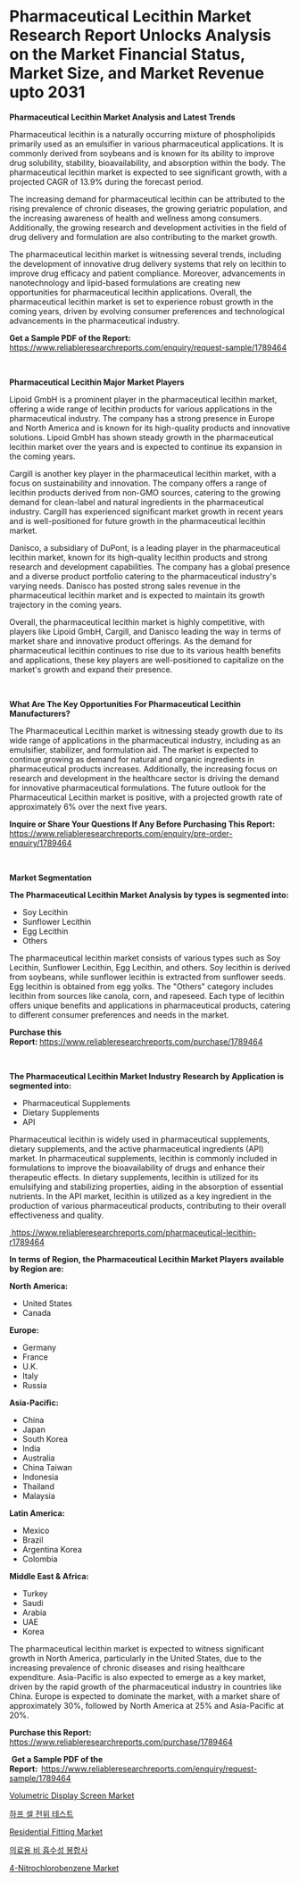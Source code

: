 <p><h1>Pharmaceutical Lecithin Market Research Report Unlocks Analysis on the Market Financial Status, Market Size, and Market Revenue upto 2031</h1></p><p><strong>Pharmaceutical Lecithin Market Analysis and Latest Trends</strong></p>
<p><p>Pharmaceutical lecithin is a naturally occurring mixture of phospholipids primarily used as an emulsifier in various pharmaceutical applications. It is commonly derived from soybeans and is known for its ability to improve drug solubility, stability, bioavailability, and absorption within the body. The pharmaceutical lecithin market is expected to see significant growth, with a projected CAGR of 13.9% during the forecast period.</p><p>The increasing demand for pharmaceutical lecithin can be attributed to the rising prevalence of chronic diseases, the growing geriatric population, and the increasing awareness of health and wellness among consumers. Additionally, the growing research and development activities in the field of drug delivery and formulation are also contributing to the market growth.</p><p>The pharmaceutical lecithin market is witnessing several trends, including the development of innovative drug delivery systems that rely on lecithin to improve drug efficacy and patient compliance. Moreover, advancements in nanotechnology and lipid-based formulations are creating new opportunities for pharmaceutical lecithin applications. Overall, the pharmaceutical lecithin market is set to experience robust growth in the coming years, driven by evolving consumer preferences and technological advancements in the pharmaceutical industry.</p></p>
<p><strong>Get a Sample PDF of the Report:&nbsp;</strong> <a href="https://www.reliableresearchreports.com/enquiry/request-sample/1789464">https://www.reliableresearchreports.com/enquiry/request-sample/1789464</a></p>
<p>&nbsp;</p>
<p><strong>Pharmaceutical Lecithin Major Market Players</strong></p>
<p><p>Lipoid GmbH is a prominent player in the pharmaceutical lecithin market, offering a wide range of lecithin products for various applications in the pharmaceutical industry. The company has a strong presence in Europe and North America and is known for its high-quality products and innovative solutions. Lipoid GmbH has shown steady growth in the pharmaceutical lecithin market over the years and is expected to continue its expansion in the coming years.</p><p>Cargill is another key player in the pharmaceutical lecithin market, with a focus on sustainability and innovation. The company offers a range of lecithin products derived from non-GMO sources, catering to the growing demand for clean-label and natural ingredients in the pharmaceutical industry. Cargill has experienced significant market growth in recent years and is well-positioned for future growth in the pharmaceutical lecithin market.</p><p>Danisco, a subsidiary of DuPont, is a leading player in the pharmaceutical lecithin market, known for its high-quality lecithin products and strong research and development capabilities. The company has a global presence and a diverse product portfolio catering to the pharmaceutical industry's varying needs. Danisco has posted strong sales revenue in the pharmaceutical lecithin market and is expected to maintain its growth trajectory in the coming years.</p><p>Overall, the pharmaceutical lecithin market is highly competitive, with players like Lipoid GmbH, Cargill, and Danisco leading the way in terms of market share and innovative product offerings. As the demand for pharmaceutical lecithin continues to rise due to its various health benefits and applications, these key players are well-positioned to capitalize on the market's growth and expand their presence.</p></p>
<p>&nbsp;</p>
<p><strong>What Are The Key Opportunities For Pharmaceutical Lecithin Manufacturers?</strong></p>
<p><p>The Pharmaceutical Lecithin market is witnessing steady growth due to its wide range of applications in the pharmaceutical industry, including as an emulsifier, stabilizer, and formulation aid. The market is expected to continue growing as demand for natural and organic ingredients in pharmaceutical products increases. Additionally, the increasing focus on research and development in the healthcare sector is driving the demand for innovative pharmaceutical formulations. The future outlook for the Pharmaceutical Lecithin market is positive, with a projected growth rate of approximately 6% over the next five years.</p></p>
<p><strong>Inquire or Share Your Questions If Any Before Purchasing This Report:</strong> <a href="https://www.reliableresearchreports.com/enquiry/pre-order-enquiry/1789464">https://www.reliableresearchreports.com/enquiry/pre-order-enquiry/1789464</a></p>
<p>&nbsp;</p>
<p><strong>Market Segmentation</strong></p>
<p><strong>The Pharmaceutical Lecithin Market Analysis by types is segmented into:</strong></p>
<p><ul><li>Soy Lecithin</li><li>Sunflower Lecithin</li><li>Egg Lecithin</li><li>Others</li></ul></p>
<p><p>The pharmaceutical lecithin market consists of various types such as Soy Lecithin, Sunflower Lecithin, Egg Lecithin, and others. Soy lecithin is derived from soybeans, while sunflower lecithin is extracted from sunflower seeds. Egg lecithin is obtained from egg yolks. The "Others" category includes lecithin from sources like canola, corn, and rapeseed. Each type of lecithin offers unique benefits and applications in pharmaceutical products, catering to different consumer preferences and needs in the market.</p></p>
<p><strong>Purchase this Report:&nbsp;</strong><a href="https://www.reliableresearchreports.com/purchase/1789464">https://www.reliableresearchreports.com/purchase/1789464</a></p>
<p>&nbsp;</p>
<p><strong>The Pharmaceutical Lecithin Market Industry Research by Application is segmented into:</strong></p>
<p><ul><li>Pharmaceutical Supplements</li><li>Dietary Supplements</li><li>API</li></ul></p>
<p><p>Pharmaceutical lecithin is widely used in pharmaceutical supplements, dietary supplements, and the active pharmaceutical ingredients (API) market. In pharmaceutical supplements, lecithin is commonly included in formulations to improve the bioavailability of drugs and enhance their therapeutic effects. In dietary supplements, lecithin is utilized for its emulsifying and stabilizing properties, aiding in the absorption of essential nutrients. In the API market, lecithin is utilized as a key ingredient in the production of various pharmaceutical products, contributing to their overall effectiveness and quality.</p></p>
<p><a href="https://www.reliableresearchreports.com/pharmaceutical-lecithin-r1789464">&nbsp;https://www.reliableresearchreports.com/pharmaceutical-lecithin-r1789464</a></p>
<p><strong>In terms of Region, the Pharmaceutical Lecithin Market Players available by Region are:</strong></p>
<p>
    <p> <strong> North America: </strong>
        <ul>
            <li>United States</li>
            <li>Canada</li>
        </ul>
        </p> 
    <p> <strong> Europe: </strong>
        <ul>
            <li>Germany</li>
            <li>France</li>
            <li>U.K.</li>
            <li>Italy</li>
            <li>Russia</li>
        </ul>
        </p> 
    <p> <strong> Asia-Pacific: </strong>
        <ul>
            <li>China</li>
            <li>Japan</li>
            <li>South Korea</li>
            <li>India</li>
            <li>Australia</li>
            <li>China Taiwan</li>
            <li>Indonesia</li>
            <li>Thailand</li>
            <li>Malaysia</li>
        </ul>
        </p> 
    <p> <strong> Latin America: </strong>
        <ul>
            <li>Mexico</li>
            <li>Brazil</li>
            <li>Argentina Korea</li>
            <li>Colombia</li>
        </ul>
        </p> 
    <p> <strong> Middle East & Africa: </strong>
        <ul>
            <li>Turkey</li>
            <li>Saudi</li>
            <li>Arabia</li>
            <li>UAE</li>
            <li>Korea</li>
        </ul>
    </p>
    </p>
<p><p>The pharmaceutical lecithin market is expected to witness significant growth in North America, particularly in the United States, due to the increasing prevalence of chronic diseases and rising healthcare expenditure. Asia-Pacific is also expected to emerge as a key market, driven by the rapid growth of the pharmaceutical industry in countries like China. Europe is expected to dominate the market, with a market share of approximately 30%, followed by North America at 25% and Asia-Pacific at 20%.</p></p>
<p><strong>Purchase this Report: </strong><a href="https://www.reliableresearchreports.com/purchase/1789464">https://www.reliableresearchreports.com/purchase/1789464</a></p>
<p>&nbsp;<strong>Get a Sample PDF of the Report:&nbsp;&nbsp;</strong><a href="https://www.reliableresearchreports.com/enquiry/request-sample/1789464">https://www.reliableresearchreports.com/enquiry/request-sample/1789464</a></p>
<p><strong></strong></p>
<p><p><a href="https://issuu.com/reportprime-2/docs/volumetric-display-screen-market-size-2030.pptx">Volumetric Display Screen Market</a></p><p><a href="https://github.com/camron674/Market-Research-Report-List-1/blob/main/848328899832.md">하프 셀 전위 테스트</a></p><p><a href="https://github.com/Airanohannonzb68e5pb53oc1/Market-Research-Report-List-2/blob/main/residential-fitting-market.md">Residential Fitting Market</a></p><p><a href="https://github.com/ROBERTS65DAVID/Market-Research-Report-List-1/blob/main/240833499833.md">의료용 비 흡수성 봉합사</a></p><p><a href="https://github.com/fiixsa/Market-Research-Report-List-3/blob/main/4-nitrochlorobenzene-market.md">4-Nitrochlorobenzene Market</a></p></p>